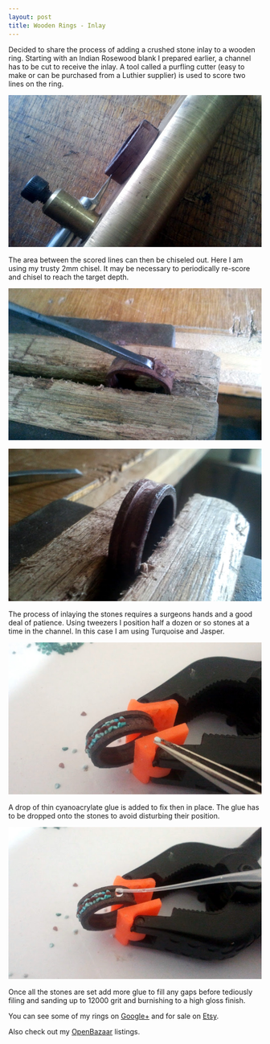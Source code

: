 ```yaml
---
layout: post
title: Wooden Rings - Inlay
---
```


Decided to share the process of adding a crushed stone inlay to a wooden ring. Starting with an Indian Rosewood blank I prepared earlier, a channel has to be cut to receive the inlay.
A tool called a purfling cutter (easy to make or can be purchased from a Luthier supplier) is used to score two lines on the ring.

![Inlay stage 1](/img/ring-inlay.jpg)

The area between the scored lines can then be chiseled out. Here I am using my trusty 2mm chisel. It may be necessary to periodically re-score and chisel to reach the target depth.

![Inlay stage 2](/img/ring-inlay2.jpg)

![Inlay stage 3](/img/ring-inlay3.jpg)

The process of inlaying the stones requires a surgeons hands and a good deal of patience. Using tweezers I position half a dozen or so stones at a time in the channel. In this case I am using Turquoise and Jasper.

![Inlay stage 4](/img/ring-inlay4.jpg)

A drop of thin cyanoacrylate glue is added to fix then in place. The glue has to be dropped onto the stones to avoid disturbing their position.

![Inlay stage 5](/img/ring-inlay5.jpg)

Once all the stones are set add more glue to fill any gaps before tediously filing and sanding up to 12000 grit and burnishing to a high gloss finish.

You can see some of my rings on [Google+](https://plus.google.com/u/0/108624488609783583375/posts) and for sale on [Etsy](https://www.etsy.com/uk/shop/Soundcraft?ref=hdr_shop_menu).

Also check out my [OpenBazaar](http://duosear.ch/@rabfulton) listings.

<script type='text/javascript' src='https://www.etsy.com/assets/js/etsy_mini_shop.js'></script><script type='text/javascript'>new Etsy.Mini(10967912,'gallery',4,3,0,'https://www.etsy.com');</script>
